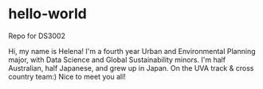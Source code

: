 # hello-world
Repo for DS3002

Hi, my name is Helena! I'm a fourth year Urban and Environmental Planning major, with Data Science and Global Sustainability minors. I'm half Australian, half Japanese, and grew up in Japan. On the UVA track & cross country team:) Nice to meet you all!
